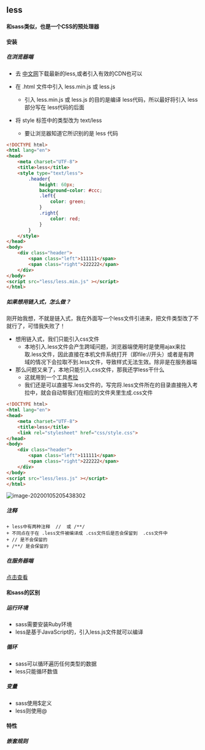 ## less

#### 和sass类似，也是一个CSS的预处理器



#### 安装

##### 在浏览器端

+ 去 [中文网](http://lesscss.cn/#download-options)下载最新的less,或者引入有效的CDN也可以

 + 在 .html 文件中引入 less.min.js 或 less.js
   	+ 引入 less.min.js 或 less.js 的目的是编译 less代码，所以最好将引入 less部分写在 less代码的后面

+ 将 style 标签中的类型改为 text/less
  + 要让浏览器知道它所识别的是 less 代码 

```html
<!DOCTYPE html>
<html lang="en">
<head>
    <meta charset="UTF-8">
    <title>less</title>
    <style type="text/less">
        .header{
            height: 60px;
            background-color: #ccc;
            .left{
                color: green;
            }
            .right{
                color: red;
            }
        }
    </style>
</head>
<body>
    <div class="header">
        <span class="left">111111</span>
        <span class="right">222222</span>
    </div>
</body>
<script src="less/less.min.js" ></script>
</html>
```

##### 如果想用链入式，怎么做？

​		刚开始我想，不就是链入式，我在外面写一个less文件引进来，把文件类型改了不就行了，可惜我失败了！

 + 想用链入式，我们只能引入css文件
   	- 本地引入.less文件会产生跨域问题，浏览器端使用时是使用ajax来拉取.less文件，因此直接在本机文件系统打开（即file://开头）或者是有跨域的情况下会拉取不到.less文件，导致样式无法生效。除非是在服务器端
 + 那么问题又来了，本地只能引入.css文件，那我还学less干什么
   	+ 这就用到一个工具[考拉](http://www.koala-app.com/)
   	+ 我们还是可以直接写.less文件的，写完将.less文件所在的目录直接拖入考拉中，就会自动帮我们在相应的文件夹里生成.css文件

```html
<!DOCTYPE html>
<html lang="en">
<head>
    <meta charset="UTF-8">
    <title>less</title>
    <link rel="stylesheet" href="css/style.css">
</head>
<body>
    <div class="header">
        <span class="left">111111</span>
        <span class="right">222222</span>
    </div>
</body>
<script src="less/less.js" ></script>
</html>
```

![image-20200105205438302](C:\Users\黄金文\AppData\Roaming\Typora\typora-user-images\image-20200105205438302.png)

##### 注释

	+ less中有两种注释  //  或 /**/
	+ 不同点在于在 .less文件被编译成 .css文件后是否会保留到  .css文件中
	+ // 是不会保留的
	+ /**/ 是会保留的

##### 在服务器端

[点击查看](http://lesscss.cn/#using-less)



#### 和sass的区别

##### 运行环境

+ sass需要安装Ruby环境
+ less是基于JavaScript的，引入less.js文件就可以编译

##### 循环

+ sass可以循环遍历任何类型的数据
+ less只能循环数值

##### 变量

 + sass使用$定义
 + less则使用@



#### 特性

##### 嵌套规则







